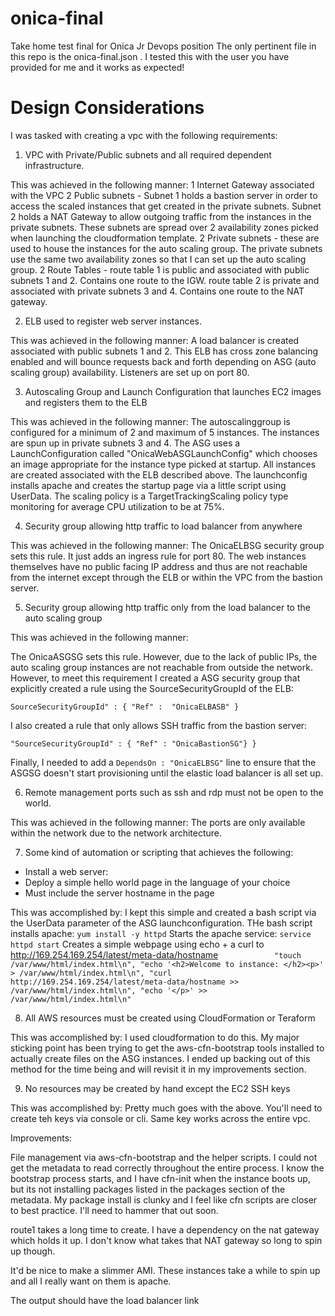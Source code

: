 # onica-final
Take home test final for Onica Jr Devops position
The only pertinent file in this repo is the onica-final.json . I tested this with the user you have provided for me and it works as expected! 


# Design Considerations
I was tasked with creating a vpc with the following requirements:

1) VPC with Private/Public subnets and all required dependent infrastructure.

This was achieved in the following manner:
1 Internet Gateway associated with the VPC
2 Public subnets - Subnet 1 holds a bastion server in order to access the scaled instances that get created in the private subnets. Subnet 2 holds a NAT Gateway to allow outgoing traffic from the instances in the private subnets. These subnets are spread over 2 availability zones picked when launching the cloudformation template. 
2 Private subnets - these are used to house the instances for the auto scaling group. The private subnets use the same two availability zones so that I can set up the auto scaling group.
2 Route Tables - route table 1 is public and associated with public subnets 1 and 2. Contains one route to the IGW. route table 2 is private and associated with private subnets 3 and 4. Contains one route to the NAT gateway.

2) ELB used to register web server instances.

This was achieved in the following manner:
A load balancer is created associated with public subnets 1 and 2. This ELB has cross zone balancing enabled and will bounce requests back and forth depending on ASG (auto scaling group) availability. Listeners are set up on port 80. 

3) Autoscaling Group and Launch Configuration that launches EC2 images and registers them to the ELB

This was achieved in the following manner:
The autoscalinggroup is configured for a minimum of 2 and maximum of 5 instances. The instances are spun up in private subnets 3 and 4. The ASG uses a LaunchConfiguration called "OnicaWebASGLaunchConfig" which chooses an image appropriate for the instance type picked at startup. All instances are created associated with the ELB described above. The launchconfig installs apache and creates the startup page via a little script using UserData. The scaling policy is a TargetTrackingScaling policy type monitoring for average CPU utilization to be at 75%. 

4) Security group allowing http traffic to load balancer from anywhere

This was achieved in the following manner:
The OnicaELBSG security group sets this rule. It just adds an ingress rule for port 80. The web instances themselves have no public facing IP address and thus are not reachable from the internet except through the ELB or within the VPC from the bastion server.

5) Security group allowing http traffic only from the load balancer to the auto scaling group

This was achieved in the following manner:

The OnicaASGSG sets this rule. However, due to the lack of public IPs, the auto scaling group instances are not reachable from outside the network. However, to meet this requirement I created a ASG security group that explicitly created a rule using the SourceSecurityGroupId of the ELB:

`SourceSecurityGroupId" : { "Ref" :  "OnicaELBASB" }`

I also created a rule that only allows SSH traffic from the bastion server:

`"SourceSecurityGroupId" : { "Ref" : "OnicaBastionSG"} }`

Finally, I needed to add a `DependsOn : "OnicaELBSG"` line to ensure that the ASGSG doesn't start provisioning until the elastic load balancer is all set up.

6) Remote management ports such as ssh and rdp must not be open to the world.

This was achieved in the following manner:
The ports are only available within the network due to the network architecture.

7) Some kind of automation or scripting that achieves the following:
- Install a web server:
- Deploy a simple hello world page in the language of your choice
- Must include the server hostname in the page

This was accomplished by:
I kept this simple and created a bash script via the UserData parameter of the ASG launchconfiguration. THe bash script installs apache:
`yum install -y httpd`
Starts the apache service:
`service httpd start`
Creates a simple webpage using echo + a curl to http://169.254.169.254/latest/meta-data/hostname
`             "touch /var/www/html/index.html\n",
             "echo '<h2>Welcome to instance: </h2><p>' > /var/www/html/index.html\n",
             "curl http://169.254.169.254/latest/meta-data/hostname >> /var/www/html/index.html\n",
             "echo '</p>' >> /var/www/html/index.html\n" `
 
 8) All AWS resources must be created using CloudFormation or Teraform
 
 This was accomplished by:
I used cloudformation to do this. My major sticking point has been trying to get the aws-cfn-bootstrap tools installed to actually create files on the ASG instances. I ended up backing out of this method for the time being and will revisit it in my improvements section.

9) No resources may be created by hand except the EC2 SSH keys

This was accomplished by:
Pretty much goes with the above. You'll need to create teh keys via console or cli. Same key works across the entire vpc. 

Improvements:

File management via aws-cfn-bootstrap and the helper scripts. I could not get the metadata to read correctly throughout the entire process. I know the bootstrap process starts, and I have cfn-init when the instance boots up, but its not installing packages listed in the packages section of the metadata. My package install is clunky and I feel like cfn scripts are closer to best practice. I'll need to hammer that out soon.

route1 takes a long time to create. I have a dependency on the nat gateway which holds it up. I don't know what takes that NAT gateway so long to spin up though. 

It'd be nice to make a slimmer AMI. These instances take a while to spin up and all I really want on them is apache.

The output should have the load balancer link
